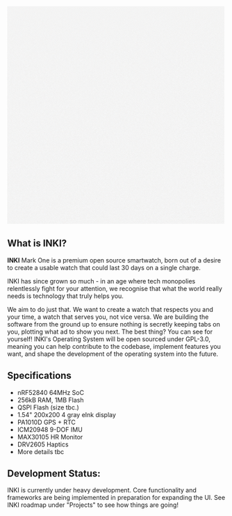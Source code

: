 ![](art/INKI.gif)

## What is INKI?
**INKI** Mark One is a premium open source smartwatch, born out of a desire to create a usable watch that could last 30 days on a single charge.  

INKI has since grown so much - in an age where tech monopolies relentlessly fight for your attention, we recognise that what the world really needs is technology that truly helps you. 

We aim to do just that. We want to create a watch that respects you and your time, a watch that serves you, not vice versa. We are building the software from the ground up to ensure nothing is secretly keeping tabs on you, plotting what ad to show you next. The best thing? You can see for yourself! INKI's Operating System will be open sourced under GPL-3.0, meaning you can help contribute to the codebase, implement features you want, and shape the development of the operating system into the future. 

## Specifications
- nRF52840 64MHz SoC
- 256kB RAM, 1MB Flash
- QSPI Flash (size tbc.)
- 1.54" 200x200 4 gray eInk display
- PA1010D GPS + RTC
- ICM20948 9-DOF IMU
- MAX30105 HR Monitor
- DRV2605 Haptics
- More details tbc

## Development Status:
INKI is currently under heavy development. Core functionality and frameworks are being implemented in preparation for expanding the UI.
See INKI roadmap under "Projects" to see how things are going!
